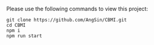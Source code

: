 Please use the following commands to view this project:

    git clone https://github.com/AngSin/CBMI.git
    cd CBMI
    npm i
    npm run start
